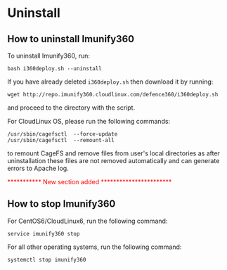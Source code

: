 # Uninstall

## How to uninstall Imunify360

To uninstall Imunify360, run:

<div class="notranslate">

```
bash i360deploy.sh --uninstall
```

</div>

If you have already deleted <span class="notranslate">`i360deploy.sh`</span> then download it by running:

<div class="notranslate">

```
wget http://repo.imunify360.cloudlinux.com/defence360/i360deploy.sh
```

</div>

and proceed to the directory with the script.


For CloudLinux OS, please run the following commands:

<div class="notranslate">

```
/usr/sbin/cagefsctl  --force-update
/usr/sbin/cagefsctl  --remount-all
```

</div>

to remount <span class="notranslate">CageFS</span> and remove files from user's local directories as after uninstallation these files are not removed automatically and can generate errors to Apache log.

<font color="red">*********** New section added ***********************</font>


## How to stop Imunify360

For CentOS6/CloudLinux6, run the following command:

<div class="notranslate">

```
service imunify360 stop
```
</div>

For all other operating systems, run the following command:

<div class="notranslate">

```
systemctl stop imunify360
```
</div>
